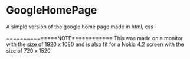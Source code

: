 # GoogleHomePage
A simple version of the google home page made in html, css

===============NOTE============
This was made on a monitor with the size of 1920 x 1080 and is also fit for a Nokia 4.2 screen with the size of 720 x 1520

